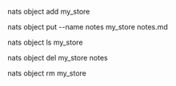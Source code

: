 <!-- Create a bucket -->
nats object add my_store

<!-- Add a file -->
nats object put --name notes my_store notes.md

<!-- List the objects -->
nats object ls my_store

<!-- Remove an object -->
nats object del my_store notes

<!-- Remove a store -->
nats object rm my_store

